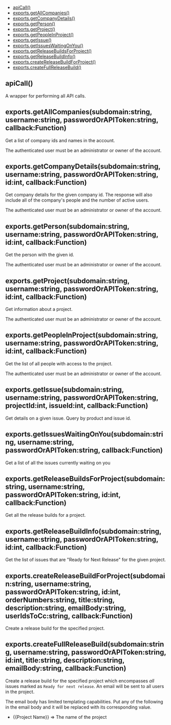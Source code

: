   - [apiCall()](#apicall)
  - [exports.getAllCompanies()](#exportsgetallcompaniessubdomainstringusernamestringpasswordorapitokenstringcallbackfunction)
  - [exports.getCompanyDetails()](#exportsgetcompanydetailssubdomainstringusernamestringpasswordorapitokenstringidintcallbackfunction)
  - [exports.getPerson()](#exportsgetpersonsubdomainstringusernamestringpasswordorapitokenstringidintcallbackfunction)
  - [exports.getProject()](#exportsgetprojectsubdomainstringusernamestringpasswordorapitokenstringidintcallbackfunction)
  - [exports.getPeopleInProject()](#exportsgetpeopleinprojectsubdomainstringusernamestringpasswordorapitokenstringidintcallbackfunction)
  - [exports.getIssue()](#exportsgetissuesubdomainstringusernamestringpasswordorapitokenstringprojectidintissueidintcallbackfunction)
  - [exports.getIssuesWaitingOnYou()](#exportsgetissueswaitingonyousubdomainstringusernamestringpasswordorapitokenstringcallbackfunction)
  - [exports.getReleaseBuildsForProject()](#exportsgetreleasebuildsforprojectsubdomainstringusernamestringpasswordorapitokenstringidintcallbackfunction)
  - [exports.getReleaseBuildInfo()](#exportsgetreleasebuildinfosubdomainstringusernamestringpasswordorapitokenstringidintcallbackfunction)
  - [exports.createReleaseBuildForProject()](#exportscreatereleasebuildforprojectsubdomainstringusernamestringpasswordorapitokenstringidintordernumbersstringtitlestringdescriptionstringemailbodystringuseridstoccstringcallbackfunction)
  - [exports.createFullReleaseBuild()](#exportscreatefullreleasebuildsubdomainstringusernamestringpasswordorapitokenstringidinttitlestringdescriptionstringemailbodystringcallbackfunction)

## apiCall()

  <p>A wrapper for performing all API calls.</p>

## exports.getAllCompanies(subdomain:string, username:string, passwordOrAPIToken:string, callback:Function)

  <p>Get a list of company ids and names in the account.</p>
  <p>The authenticated user must be an administrator or
  owner of the account.</p>

## exports.getCompanyDetails(subdomain:string, username:string, passwordOrAPIToken:string, id:int, callback:Function)

  <p>Get company details for the given company id. The
  response will also include all of the company&#39;s people
  and the number of active users.</p>
  <p>The authenticated user must be an administrator or
  owner of the account.</p>

## exports.getPerson(subdomain:string, username:string, passwordOrAPIToken:string, id:int, callback:Function)

  <p>Get the person with the given id.</p>
  <p>The authenticated user must be an administrator or
  owner of the account.</p>

## exports.getProject(subdomain:string, username:string, passwordOrAPIToken:string, id:int, callback:Function)

  <p>Get information about a project.</p>
  <p>The authenticated user must be an administrator or
  owner of the account.</p>

## exports.getPeopleInProject(subdomain:string, username:string, passwordOrAPIToken:string, id:int, callback:Function)

  <p>Get the list of all people with access to the project.</p>
  <p>The authenticated user must be an administrator or
  owner of the account.</p>

## exports.getIssue(subdomain:string, username:string, passwordOrAPIToken:string, projectId:int, issueId:int, callback:Function)

  <p>Get details on a given issue. Query by product and issue id.</p>

## exports.getIssuesWaitingOnYou(subdomain:string, username:string, passwordOrAPIToken:string, callback:Function)

  <p>Get a list of all the issues currently waiting on you</p>

## exports.getReleaseBuildsForProject(subdomain:string, username:string, passwordOrAPIToken:string, id:int, callback:Function)

  <p>Get all the release builds for a project.</p>

## exports.getReleaseBuildInfo(subdomain:string, username:string, passwordOrAPIToken:string, id:int, callback:Function)

  <p>Get the list of issues that are &quot;Ready for Next Release&quot; for
  the given project.</p>

## exports.createReleaseBuildForProject(subdomain:string, username:string, passwordOrAPIToken:string, id:int, orderNumbers:string, title:string, description:string, emailBody:string, userIdsToCc:string, callback:Function)

  <p>Create a release build for the specified project.</p>

## exports.createFullReleaseBuild(subdomain:string, username:string, passwordOrAPIToken:string, id:int, title:string, description:string, emailBody:string, callback:Function)

  <p>Create a release build for the specified project which encompasses <em>all</em> issues
  marked as <code>Ready for next release</code>. An email will be sent to all users in the project.</p>
  <p>The email body has limited templating capabilities. Put any of the following in the email
  body and it will be replaced with its corresponding value.</p>
  <ul>
  <li>{{Project Name}} =&gt; The name of the project</li>
  </ul>
